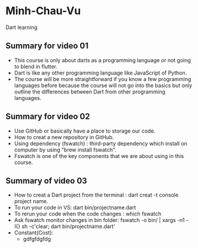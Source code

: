 # Minh-Chau-Vu
Dart learning
## Summary for video 01
- This course is only about darts as a programming language or not going to blend in flutter.
- Dart is like any other programming language like JavaScript of Python.
- The course will be more straightforward if you know a few programming languages before because the course will not go into the basics but only outline the differences between Dart from other programming languages.

## Summary for video 02
- Use GitHub or basically have a place to storage our code.
- How to creat a new repository in GitHub.
- Using dependency (fswatch) : third-party dependency which install on computer by using "brew install fswatch".
- Fswatch is one of the key components that we are about using in this course.

## Summary of video 03
- How to creat a Dart project from the terminal : dart creat -t console project name.
- To run your code in VS: dart bin/projectname.dart
- To rerun your code when the code changes : which fswatch
- Ask fswatch monitor changes in bin folder: fswatch -o bin/ | xargs -n1 -I{} sh -c'clear; dart bin/projectname.dart'
- Constant(Cost):
  - gdfgfdgfdg
